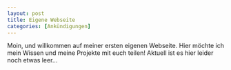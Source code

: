```yaml
---
layout: post
title: Eigene Webseite
categories: [Ankündigungen]
---
```


Moin, und willkommen auf meiner ersten eigenen Webseite. Hier möchte ich mein Wissen und meine Projekte mit euch teilen!
Aktuell ist es hier leider noch etwas leer...